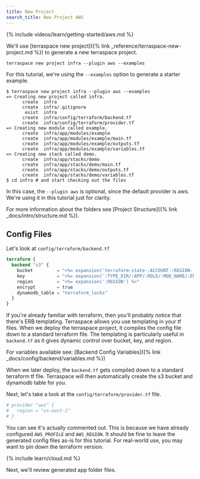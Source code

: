 ```yaml
---
title: New Project
search_title: New Project AWS
---
```


{% include videos/learn/getting-started/aws.md %}

We'll use [terraspace new project]({% link _reference/terraspace-new-project.md %}) to generate a new terraspace project.

    terraspace new project infra --plugin aws --examples

For this tutorial, we're using the `--examples` option to generate a starter example.

    $ terraspace new project infra --plugin aws --examples
    => Creating new project called infra.
          create  infra
          create  infra/.gitignore
           exist  infra
          create  infra/config/terraform/backend.tf
          create  infra/config/terraform/provider.tf
    => Creating new module called example.
          create  infra/app/modules/example
          create  infra/app/modules/example/main.tf
          create  infra/app/modules/example/outputs.tf
          create  infra/app/modules/example/variables.tf
    => Creating new stack called demo.
          create  infra/app/stacks/demo
          create  infra/app/stacks/demo/main.tf
          create  infra/app/stacks/demo/outputs.tf
          create  infra/app/stacks/demo/variables.tf
    $ cd infra # and start checking out the files

In this case, the `--plugin aws` is optional, since the default provider is aws. We're using it in this tutorial just for clarity.

For more information about the folders see [Project Structure]({% link _docs/intro/structure.md %}).

## Config Files

Let's look at `config/terraform/backend.tf`

```terraform
terraform {
  backend "s3" {
    bucket         = "<%= expansion('terraform-state-:ACCOUNT-:REGION-:ENV') %>"
    key            = "<%= expansion(':TYPE_DIR/:APP/:ROLE/:MOD_NAME/:ENV/:EXTRA/:REGION/terraform.tfstate') %>"
    region         = "<%= expansion(':REGION') %>"
    encrypt        = true
    dynamodb_table = "terraform_locks"
  }
}
```

If you're already familiar with terraform, then you'll probably notice that there's ERB templating.  Terraspace allows you use templating in your tf files. When we deploy the terraspace project, it compiles the config file down to a standard terraform file. The templating is particularly useful in `backend.tf` as it gives dynamic control over bucket, key, and region.

For variables available see: [Backend Config Variables]({% link _docs/config/backend/variables.md %})

When we later deploy, the `backend.tf` gets compiled down to a standard terraform tf file. Terraspace will then automatically create the s3 bucket and dynamodb table for you.

Next, let's take a look at the `config/terraform/provider.tf` file.

```terraform
# provider "aws" {
#   region = "us-east-1"
# }
```

You can see it's actually commented out. This is because we have already configured `AWS_PROFILE` and `AWS_REGION`. It should be fine to leave the generated config files as-is for this tutorial. For real-world use, you may want to pin down the terraform version.

{% include learn/cloud.md %}

Next, we'll review generated app folder files.
